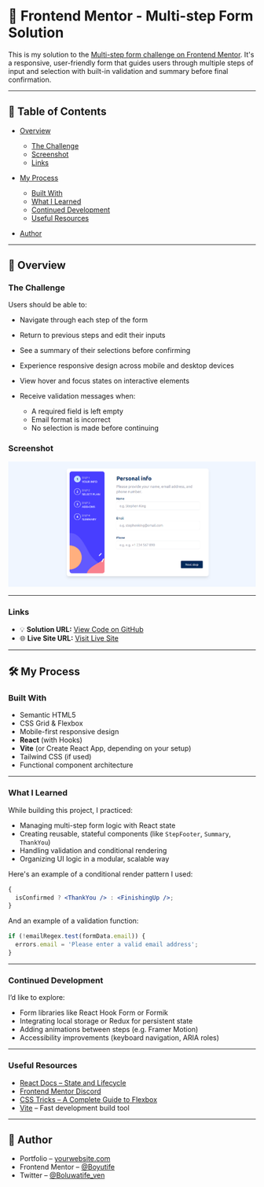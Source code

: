 # 🎯 Frontend Mentor - Multi-step Form Solution

This is my solution to the [Multi-step form challenge on Frontend Mentor](https://www.frontendmentor.io/challenges/multistep-form-YVAnSdqQBJ). It's a responsive, user-friendly form that guides users through multiple steps of input and selection with built-in validation and summary before final confirmation.

---

## 📑 Table of Contents

- [Overview](#overview)

  - [The Challenge](#the-challenge)
  - [Screenshot](#screenshot)
  - [Links](#links)

- [My Process](#my-process)

  - [Built With](#built-with)
  - [What I Learned](#what-i-learned)
  - [Continued Development](#continued-development)
  - [Useful Resources](#useful-resources)

- [Author](#author)

---

## 📌 Overview

### The Challenge

Users should be able to:

- Navigate through each step of the form
- Return to previous steps and edit their inputs
- See a summary of their selections before confirming
- Experience responsive design across mobile and desktop devices
- View hover and focus states on interactive elements
- Receive validation messages when:

  - A required field is left empty
  - Email format is incorrect
  - No selection is made before continuing

### Screenshot

![Final UI](./public/Screenshot.png)

---

### Links

- 💡 **Solution URL:** [View Code on GitHub](https://github.com/Boyutife/Multi-step-form-2025)
- 🌐 **Live Site URL:** [Visit Live Site](https://your-live-site-url.com)

---

## 🛠 My Process

### Built With

- Semantic HTML5
- CSS Grid & Flexbox
- Mobile-first responsive design
- **React** (with Hooks)
- **Vite** (or Create React App, depending on your setup)
- Tailwind CSS (if used)
- Functional component architecture

---

### What I Learned

While building this project, I practiced:

- Managing multi-step form logic with React state
- Creating reusable, stateful components (like `StepFooter`, `Summary`, `ThankYou`)
- Handling validation and conditional rendering
- Organizing UI logic in a modular, scalable way

Here's an example of a conditional render pattern I used:

```jsx
{
  isConfirmed ? <ThankYou /> : <FinishingUp />;
}
```

And an example of a validation function:

```js
if (!emailRegex.test(formData.email)) {
  errors.email = 'Please enter a valid email address';
}
```

---

### Continued Development

I’d like to explore:

- Form libraries like React Hook Form or Formik
- Integrating local storage or Redux for persistent state
- Adding animations between steps (e.g. Framer Motion)
- Accessibility improvements (keyboard navigation, ARIA roles)

---

### Useful Resources

- [React Docs – State and Lifecycle](https://reactjs.org/docs/state-and-lifecycle.html)
- [Frontend Mentor Discord](https://discord.gg/frontendmentor)
- [CSS Tricks – A Complete Guide to Flexbox](https://css-tricks.com/snippets/css/a-guide-to-flexbox/)
- [Vite](https://vitejs.dev/) – Fast development build tool

---

## 👤 Author

- Portfolio – [yourwebsite.com](https://www.frontendmentor.io/home/my-challenges?tab=completed)
- Frontend Mentor – [@Boyutife](https://www.frontendmentor.io/profile/Boyutife)
- Twitter – [@Boluwatife_ven](https://twitter.com/Boluwatife_ven)
